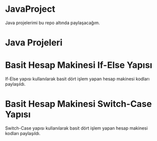 # JavaProject

Java projelerimi bu repo altında paylaşacağım.

# Java Projeleri

# Basit Hesap Makinesi If-Else Yapısı

If-Else yapısı kullanılarak basit dört işlem yapan hesap makinesi kodları paylaşıldı.

# Basit Hesap Makinesi Switch-Case Yapısı

Switch-Case yapısı kullanılarak basit dört işlem yapan hesap makinesi kodları paylaşıldı.